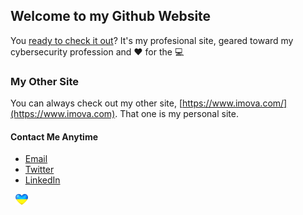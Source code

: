 ## Welcome to my Github Website

You [ready to check it out](https://imova.github.io)?  It's my profesional site, geared toward my cybersecurity profession and :heart: for the :computer:

### My Other Site

You can always check out my other site, [https://www.imova.com/](https://www.imova.com).  That one is my personal site. 

#### Contact Me Anytime

- [Email](mailto:bschwartz@imova.com)
- [Twitter](https://www.twitter.com/mova)
- [LinkedIn](https://wwww.linkedin.com/in/imova)

&nbsp;&nbsp;<img src="/images/ukraine_heart.png">
